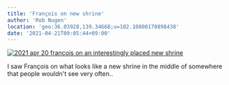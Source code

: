 ```yaml
---
title: 'François on new shrine'
author: 'Rob Nugen'
location: 'geo:36.03928,139.34668;u=102.10800170898438'
date: '2021-04-21T09:05:44+09:00'
---
```


[![2021 apr 20 francois on an interestingly placed new shrine](//b.robnugen.com/quests/walk-to-niigata/2021/en_route/day-06/thumbs/2021_apr_20_francois_on_an_interestingly_placed_new_shrine.jpeg)](//b.robnugen.com/quests/walk-to-niigata/2021/en_route/day-06/2021_apr_20_francois_on_an_interestingly_placed_new_shrine.jpeg)          

I saw François on what looks like a new shrine in the middle of somewhere that people wouldn't see very often..
